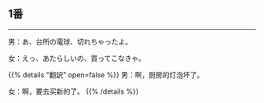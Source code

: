 ## 1番
---
男：あ、台所の電球、切れちゃったよ。

女：えっ、あたらしいの、買ってこなきゃ。

{{% details "翻訳" open=false %}}
男：啊，厨房的灯泡坏了。

女：啊，要去买新的了。
{{% /details %}}